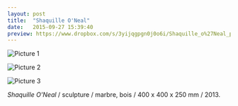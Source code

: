 ```yaml
---
layout: post
title:  "Shaquille O'Neal"
date:   2015-09-27 15:39:40
preview: https://www.dropbox.com/s/3yijqgpgn0j0o6i/Shaquille_o%27Neal_preview.jpg?raw=1
---
```


![Picture 1](https://www.dropbox.com/s/jg0a5iacakkgf7b/Shaquille_o%27Neal.jpg?raw=1)

![Picture 2]()

![Picture 3]()

<p style="text-align:justify">
<span style="font-style: italic;">Shaquille O'Neal</span>   / sculpture / marbre, bois / 400 x 400 x 250 mm / 2013.
</p>

